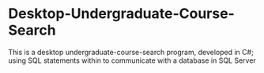 # Desktop-Undergraduate-Course-Search
This is a desktop undergraduate-course-search program, developed in C#; using SQL statements within to communicate with a database in SQL Server
